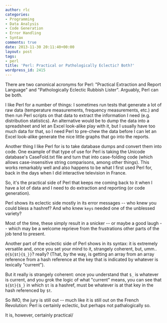 ```yaml
---
author: rlc
categories:
- Programming
- Data Analysis
- Code Generation
- Error Handling
- Syntax
comments: true
date: 2013-11-30 20:11:40+00:00
layout: post
tags:
- perl
title: 'Perl: Practical or Pathologically Eclectic? Both?'
wordpress_id: 2415
---
```


There are two canonical acronyms for Perl: "Practical Extraction and Report Language" and "Pathologically Eclectic Rubbish Lister". Arguably, Perl can be both.

<!--more-->

I like Perl for a number of things: I sometimes run tests that generate a lot of raw data (temperature measurements, frequency measurements, etc.) and then run Perl scripts on that data to extract the information I need (e.g. distribution statistics). An alternative would be to dump the data into a spreadsheet and let an Excel look-alike play with it, but I usually have too much data for that, so I need Perl to pre-chew the data before I can let an Excel look-alike generate the nice little graphs that go into the reports.

Another thing I like Perl for is to take database dumps and convert them into code. One example of that type of use for Perl is taking the Unicode database's CaseFold.txt file and turn that into case-folding code (which allows case-insensitive string comparisons, among other things). This works remarkably well and also happens to be what I first used Perl for, back in the days when I did interactive television in France.

So, it's the practical side of Perl that keeps me coming back to it when I have a lot of data and I need to do extraction and reporting (or code generation).

Perl shows its eclectic side mostly in its error messages -- who knew you could bless a hashref? And who knew `keys` needed one of the unblessed variety?

Most of the time, these simply result in a snicker -- or maybe a good laugh -- which may be a welcome reprieve from the frustrations other parts of the job tend to present.

Another part of the eclectic side of Perl shows in its syntax: it is extremely versatile and, once you set your mind to it, strangely coherent, but, umm.. `@{${$t}{$_}}`? really? (That, by the way, is getting an array from an array reference from a hash reference at the key that is indicated by whatever is lexically "current").

But it really is strangely coherent: once you understand that `$_` is whatever is current, and you grok the logic of what "current" means, you can see that `${$t}{$_}` in which `$t` is a hashref, must be whatever is at that key in the hash referenced by `$t`.

So IMO, the jury is still out -- much like it is still out on the French Revolution: Perl is certainly eclectic, but perhaps not pathalogically so.

It is, however, certainly practical/